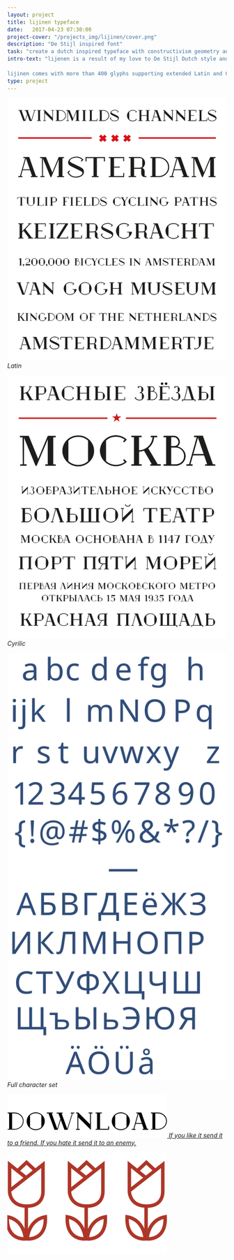 ```yaml
---
layout: project
title: lijinen typeface
date:   2017-04-23 07:30:00
project-cover: "/projects_img/lijinen/cover.png"
description: "De Stijl inspired font"
task: "create a dutch inspired typeface with constructivism geometry and shapes."
intro-text: "lijenen is a result of my love to De Stijl Dutch style and geometric constructivism shapes. The idea behind lijinen was to build a font out of -more or less- simple geometrical line elements.

lijinen comes with more than 400 glyphs supporting extended Latin and Cyrillic alphabets."
type: project
---
```


<span class="p900">![](/projects_img/lijinen/f-1.svg)</span>
<span class="p-center">*Latin*</span>

<span class="p900">![](/projects_img/lijinen/f-2.svg)</span>
<span class="p-center">*Cyrilic*</span>

<span class="p900">![](/projects_img/lijinen/all.svg)</span>
<span class="p-center">*Full character set*</span>


<a href="/fonts/lijnen.ttf"><span class="p300">![](/projects_img/lijinen/download.svg)</span>
<span class="p-center">*If you like it send it to a friend. If you hate it send it to an enemy.*</span></a>


<span class="p100">![](/projects_img/lijinen/tulips.svg)</span>



